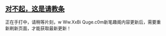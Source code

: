 ## [对不起，这是请教条](https://www.xxbiquge.com/11_11207/9223827.html)
正在手打中，请稍等片刻，w Ww.XxBi Quge.c0m新笔趣阁内容更新后，需要重新刷新页面，才能获取最新更新！
